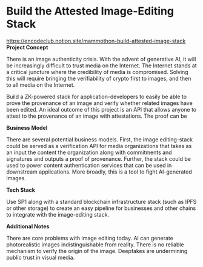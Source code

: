 # Build the Attested Image-Editing Stack
https://encodeclub.notion.site/mammothon-build-attested-image-stack
**Project Concept**

There is an image authenticity crisis. With the advent of generative AI, it will be increasingly difficult to trust media on the Internet. The Internet stands at a critical juncture where the credibility of media is compromised. Solving this will require bringing the verifiability of crypto first to images, and then to all media on the Internet.

Build a ZK-powered stack for application-developers to easily be able to prove the provenance of an image and verify whether related images have been edited. An ideal outcome of this project is an API that allows anyone to attest to the provenance of an image with attestations. The proof can be

**Business Model**

There are several potential business models. First, the image editing-stack could be served as a verification API for media organizations that takes as an input the content the organization along with commitments and signatures and outputs a proof of provenance. Further, the stack could be used to power content authentication services that can be used in downstream applications. More broadly, this is a tool to fight AI-generated images.

**Tech Stack**

Use SP1 along with a standard blockchain infrastructure stack (such as IPFS or other storage) to create an easy pipeline for businesses and other chains to integrate with the image-editing stack.

**Additional Notes**

There are core problems with image editing today. AI can generate photorealistic images indistinguishable from reality. There is no reliable mechanism to verify the origin of the image. Deepfakes are undermining public trust in visual media.